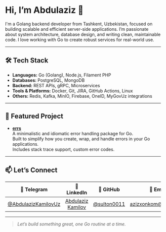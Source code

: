 # Hi, I’m Abdulaziz 👋

I'm a Golang backend developer from Tashkent, Uzbekistan, focused on building scalable and efficient server-side applications. I’m passionate about system architecture, database design, and writing clean, maintainable code. I love working with Go to create robust services for real-world use.

---

## 🛠️ Tech Stack

- **Languages:** Go (Golang), Node.js, Filament PHP  
- **Databases:** PostgreSQL, MongoDB
- **Backend:** REST APIs, gRPC, Microservices  
- **Tools & Platforms:** Docker, Git, JIRA, GitHub Actions, Linux  
- **Others:** Redis, Kafka, MinIO, Firebase, OneID, MyGovUz integrations  

---

## 🚀 Featured Project

- **[errs](https://github.com/sulton0011/errs)**  
  A minimalistic and idiomatic error handling package for Go.  
  Built to simplify how you create, wrap, and handle errors in your Go applications.  
  Includes stack trace support, custom error codes.

---

## 📫 Let’s Connect

| 📱 Telegram | 💼 LinkedIn | 🐙 GitHub | 📧 Email | 📱 X |
| :--------: | :---------: | :-------: | :------: | :------: |
| [@AbdulazizKamilovUz](https://t.me/AbdulazizKamilovUz) | [Abdulaziz Kamilov](https://www.linkedin.com/in/abdulaziz-kamilov-303a29220) | [@sulton0011](https://github.com/sulton0011) | [azizxonkom@gmail.com](mailto:azizxonkom@gmail.com) | [@kamilovUz](https://x.com/kailovUz) |

---

> *Let’s build something great, one Go routine at a time.*

